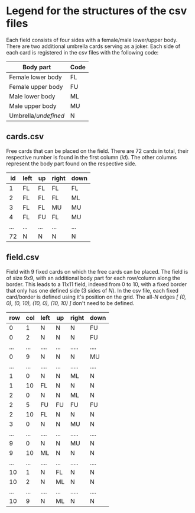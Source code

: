 # Legend for the structures of the csv files

Each field consists of four sides with a female/male lower/upper body. There are
two additional umbrella cards serving as a joker. Each side of each card is
registered in the csv files with the following code:

| Body part            | Code |
| -------------------- | ---- |
| Female lower body    | FL   |
| Female upper body    | FU   |
| Male lower body      | ML   |
| Male upper body      | MU   |
| Umbrella/_undefined_ | N    |


## cards.csv

Free cards that can be placed on the field. There are 72 cards in total, their
respective number is found in the first column (_id_). The other columns
represent the body part found on the respective side.

| id  | left | up  | right | down |
| --- | ---- | --- | ----- | ---- |
| 1   | FL   | FL  | FL    | FL   |
| 2   | FL   | FL  | FL    | ML   |
| 3   | FL   | FL  | MU    | MU   |
| 4   | FL   | FU  | FL    | MU   |
| ... | ...  | ... | ...   | ...  |
| 72  | N    | N   | N     | N    |


## field.csv

Field with 9 fixed cards on which the free cards can be placed. The field is of
size 9x9, with an additional body part for each row/column along the border.
This leads to a 11x11 field, indexed from 0 to 10, with a fixed border that only
has one defined side (3 sides of _N_). In the csv file, each fixed card/border
is defined using it's position on the grid. The all-_N_ edges _[ (0, 0), (0,
10), (10, 0), (10, 10) ]_ don't need to be defined.

| row | col | left | up  | right | down |
| --- | --- | ---- | --- | ----- | ---- |
| 0   | 1   | N    | N   | N     | FU   |
| 0   | 2   | N    | N   | N     | FU   |
| ... | ... | .... | ... | ..... | .... |
| 0   | 9   | N    | N   | N     | MU   |
| ... | ... | .... | ... | ..... | .... |
| 1   | 0   | N    | N   | ML    | N    |
| 1   | 10  | FL   | N   | N     | N    |
| 2   | 0   | N    | N   | ML    | N    |
| 2   | 5   | FU   | FU  | FU    | FU   |
| 2   | 10  | FL   | N   | N     | N    |
| 3   | 0   | N    | N   | MU    | N    |
| ... | ... | .... | ... | ..... | .... |
| 9   | 0   | N    | N   | MU    | N    |
| 9   | 10  | ML   | N   | N     | N    |
| ... | ... | .... | ... | ..... | .... |
| 10  | 1   | N    | FL  | N     | N    |
| 10  | 2   | N    | ML  | N     | N    |
| ... | ... | .... | ... | ..... | .... |
| 10  | 9   | N    | ML  | N     | N    |
